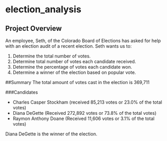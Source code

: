 # election_analysis

## Project Overview
An employee, Seth, of the Colorado Board of Elections has asked for help with an election audit of a recent election. Seth wants us to:
1) Determine the total number of votes.
2) Determine total number of votes each candidate received.
3) Determine the percentage of votes each candidate won.
4) Determine a winner of the election based on popular vote. 

##Summary
The total amount of votes cast in the election is 369,711

###Candidates
  - Charles Casper Stockham (received 85,213 votes or 23.0% of the total votes)
  - Diana DeGette (Received 272,892 votes or 73.8% of the total votes)
  - Raymon Anthony Doane (Received 11,606 votes or 3.1% of the total votes)

Diana DeGette is the winner of the election.

